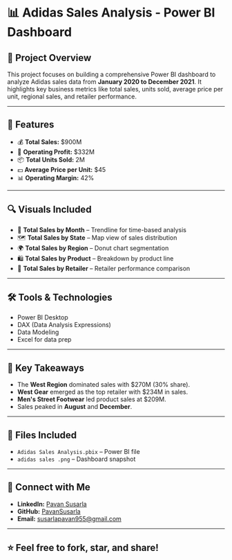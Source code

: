 # 📊 Adidas Sales Analysis - Power BI Dashboard

## 📁 Project Overview

This project focuses on building a comprehensive Power BI dashboard to analyze Adidas sales data from **January 2020 to December 2021**. It highlights key business metrics like total sales, units sold, average price per unit, regional sales, and retailer performance.

---

## 🧩 Features

- 💰 **Total Sales:** $900M  
- 🧾 **Operating Profit:** $332M  
- 📦 **Total Units Sold:** 2M  
- 💵 **Average Price per Unit:** $45  
- 📊 **Operating Margin:** 42%  

---

## 🔍 Visuals Included

- 📅 **Total Sales by Month** – Trendline for time-based analysis  
- 🗺️ **Total Sales by State** – Map view of sales distribution  
- 🌍 **Total Sales by Region** – Donut chart segmentation  
- 🛍️ **Total Sales by Product** – Breakdown by product line  
- 🏪 **Total Sales by Retailer** – Retailer performance comparison

---

## 🛠️ Tools & Technologies

- Power BI Desktop  
- DAX (Data Analysis Expressions)  
- Data Modeling  
- Excel for data prep

---

## 📌 Key Takeaways

- The **West Region** dominated sales with $270M (30% share).
- **West Gear** emerged as the top retailer with $234M in sales.
- **Men's Street Footwear** led product sales at $209M.
- Sales peaked in **August** and **December**.

---

## 📂 Files Included

- `Adidas Sales Analysis.pbix` – Power BI file
- `adidas sales .png` – Dashboard snapshot

---

## 🤝 Connect with Me

- **LinkedIn:** [Pavan Susarla](https://www.linkedin.com/in/pavan-susarla-7770b42a6/)  
- **GitHub:** [PavanSusarla](https://github.com/PavanSusarla)  
- **Email:** susarlapavan955@gmail.com

---

## ⭐ Feel free to fork, star, and share!
